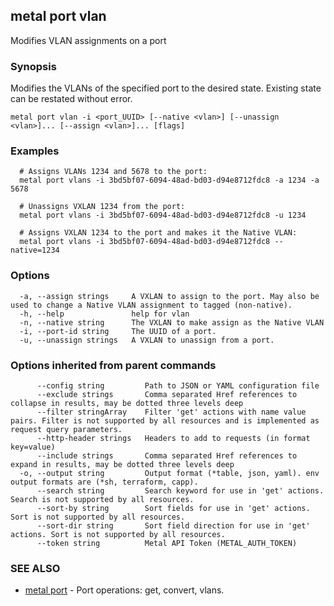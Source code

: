 ## metal port vlan

Modifies VLAN assignments on a port

### Synopsis

Modifies the VLANs of the specified port to the desired state. Existing state can be restated without error.

```
metal port vlan -i <port_UUID> [--native <vlan>] [--unassign <vlan>]... [--assign <vlan>]... [flags]
```

### Examples

```
  # Assigns VLANs 1234 and 5678 to the port:
  metal port vlans -i 3bd5bf07-6094-48ad-bd03-d94e8712fdc8 -a 1234 -a 5678

  # Unassigns VXLAN 1234 from the port:
  metal port vlans -i 3bd5bf07-6094-48ad-bd03-d94e8712fdc8 -u 1234

  # Assigns VXLAN 1234 to the port and makes it the Native VLAN:
  metal port vlans -i 3bd5bf07-6094-48ad-bd03-d94e8712fdc8 --native=1234
```

### Options

```
  -a, --assign strings     A VXLAN to assign to the port. May also be used to change a Native VLAN assignment to tagged (non-native).
  -h, --help               help for vlan
  -n, --native string      The VXLAN to make assign as the Native VLAN
  -i, --port-id string     The UUID of a port.
  -u, --unassign strings   A VXLAN to unassign from a port.
```

### Options inherited from parent commands

```
      --config string         Path to JSON or YAML configuration file
      --exclude strings       Comma separated Href references to collapse in results, may be dotted three levels deep
      --filter stringArray    Filter 'get' actions with name value pairs. Filter is not supported by all resources and is implemented as request query parameters.
      --http-header strings   Headers to add to requests (in format key=value)
      --include strings       Comma separated Href references to expand in results, may be dotted three levels deep
  -o, --output string         Output format (*table, json, yaml). env output formats are (*sh, terraform, capp).
      --search string         Search keyword for use in 'get' actions. Search is not supported by all resources.
      --sort-by string        Sort fields for use in 'get' actions. Sort is not supported by all resources.
      --sort-dir string       Sort field direction for use in 'get' actions. Sort is not supported by all resources.
      --token string          Metal API Token (METAL_AUTH_TOKEN)
```

### SEE ALSO

* [metal port](metal_port.md)	 - Port operations: get, convert, vlans.

